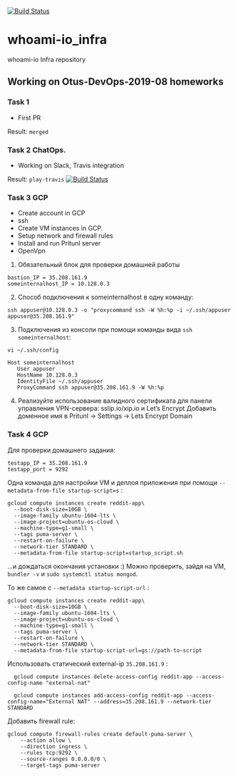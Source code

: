 [![Build Status](https://travis-ci.com/Otus-DevOps-2019-08/whoami-io_infra.svg?branch=master)](https://travis-ci.com/Otus-DevOps-2019-08/whoami-io_infra)

# whoami-io_infra
whoami-io Infra repository

## Working on Otus-DevOps-2019-08 homeworks

### Task 1
- First PR

Result: `merged`

### Task 2 ChatOps. 
- Working on Slack, Travis integration

Result: `play-travis`
[![Build Status](https://travis-ci.com/Otus-DevOps-2019-08/whoami-io_infra.svg?branch=play-travis)](https://travis-ci.com/Otus-DevOps-2019-08/whoami-io_infra)

### Task 3 GCP
- Create account in GCP
- ssh
- Create VM instances in GCP.
- Setup network and firewall rules
- Install and run Pritunl server
- OpenVpn

1) Обязательный блок для проверки домашней работы
```
bastion_IP = 35.208.161.9
someinternalhost_IP = 10.128.0.3
```


2) Способ подключения к someinternalhost в одну
команду:
```
ssh appuser@10.128.0.3 -o "proxycommand ssh -W %h:%p -i ~/.ssh/appuser appuser@35.208.161.9"
```

3) Подключения из консоли при помощи команды вида `ssh someinternalhost`:

```
vi ~/.ssh/config
```

```
Host someinternalhost
   User appuser
   HostName 10.128.0.3
   IdentityFile ~/.ssh/appuser
   ProxyCommand ssh appuser@35.208.161.9 -W %h:%p
```

4) Реализуйте использование валидного сертификата для панели управления
VPN-сервера:
sslip.io/xip.io  и Let’s Encrypt
Добавить доменное имя в  Pritunl -> Settings -> Lets Encrypt Domain


### Task 4 GCP

Для проверки домашнего задания:
```
testapp_IP = 35.208.161.9
testapp_port = 9292
```

Одна команда для настройки VM и деплоя приложения при помощи `--metadata-from-file startup-script=s` :

```
gcloud compute instances create reddit-app\
  --boot-disk-size=10GB \
  --image-family ubuntu-1604-lts \
  --image-project=ubuntu-os-cloud \
  --machine-type=g1-small \
  --tags puma-server \
  --restart-on-failure \
  --network-tier STANDARD \
  --metadata-from-file startup-script=startup_script.sh
```

...и дождаться окончания установки :) Можно проверить, зайдя на VM, `bundler -v` и `sudo systemctl status mongod`.


То же самое с `--metadata startup-script-url` :

```
gcloud compute instances create reddit-app\
  --boot-disk-size=10GB \
  --image-family ubuntu-1604-lts \
  --image-project=ubuntu-os-cloud \
  --machine-type=g1-small \
  --tags puma-server \
  --restart-on-failure \
  --network-tier STANDARD \
  --metadata-from-file startup-script-url=gs://path-to-script
  ```

Использовать статический external-ip `35.208.161.9` :
```
  gcloud compute instances delete-access-config reddit-app --access-config-name "external-nat"
```

```
  gcloud compute instances add-access-config reddit-app --access-config-name="External NAT" --address=35.208.161.9 --network-tier STANDARD
```
 
Добавить firewall rule:

```
gcloud compute firewall-rules create default-puma-server \
	--action allow \
	--direction ingress \
	--rules tcp:9292 \
	--source-ranges 0.0.0.0/0 \
	--target-tags puma-server
```

